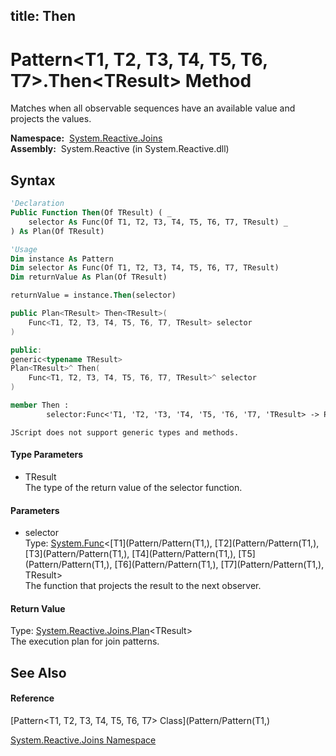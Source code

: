 title: Then
---
# Pattern\<T1, T2, T3, T4, T5, T6, T7\>.Then\<TResult\> Method

Matches when all observable sequences have an available value and projects the values.

**Namespace:**  [System.Reactive.Joins](System.Reactive.Joins/System.Reactive.Joins)  
**Assembly:**  System.Reactive (in System.Reactive.dll)

## Syntax

```vb
'Declaration
Public Function Then(Of TResult) ( _
    selector As Func(Of T1, T2, T3, T4, T5, T6, T7, TResult) _
) As Plan(Of TResult)
```

```vb
'Usage
Dim instance As Pattern
Dim selector As Func(Of T1, T2, T3, T4, T5, T6, T7, TResult)
Dim returnValue As Plan(Of TResult)

returnValue = instance.Then(selector)
```

```csharp
public Plan<TResult> Then<TResult>(
    Func<T1, T2, T3, T4, T5, T6, T7, TResult> selector
)
```

```c++
public:
generic<typename TResult>
Plan<TResult>^ Then(
    Func<T1, T2, T3, T4, T5, T6, T7, TResult>^ selector
)
```

```fsharp
member Then : 
        selector:Func<'T1, 'T2, 'T3, 'T4, 'T5, 'T6, 'T7, 'TResult> -> Plan<'TResult> 
```

```jscript
JScript does not support generic types and methods.
```

#### Type Parameters

- TResult  
  The type of the return value of the selector function.

#### Parameters

- selector  
  Type: [System.Func](https://msdn.microsoft.com/en-us/library/Dd289456)\<[T1](Pattern/Pattern(T1,), [T2](Pattern/Pattern(T1,), [T3](Pattern/Pattern(T1,), [T4](Pattern/Pattern(T1,), [T5](Pattern/Pattern(T1,), [T6](Pattern/Pattern(T1,), [T7](Pattern/Pattern(T1,), TResult\>  
  The function that projects the result to the next observer.

#### Return Value

Type: [System.Reactive.Joins.Plan](Plan/Plan(TResult))\<TResult\>  
The execution plan for join patterns.

## See Also

#### Reference

[Pattern\<T1, T2, T3, T4, T5, T6, T7\> Class](Pattern/Pattern(T1,)

[System.Reactive.Joins Namespace](System.Reactive.Joins/System.Reactive.Joins)
